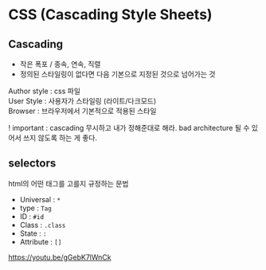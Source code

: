 # CSS (Cascading Style Sheets)
## Cascading
- 작은 폭포 / 종속, 연속, 직렬
- 정의된 스타일링이 없다면 다음 기본으로 지정된 것으로 넘어가는 것

Author style : css 파일   
User Style : 사용자가 스타일링 (라이트/다크모드)   
Browser : 브라우저에서 기본적으로 적용된 스타일   

! important : cascading 무시하고 내가 정해준대로 해라. bad architecture 될 수 있어서 쓰지 않도록 하는 게 좋다.

## selectors
html의 어떤 태그를 고를지 규정하는 문법   
- Universal : `*`
- type : `Tag`
- ID : `#id`
- Class : `.class`
- State : `:`
- Attribute : `[]`







https://youtu.be/gGebK7lWnCk